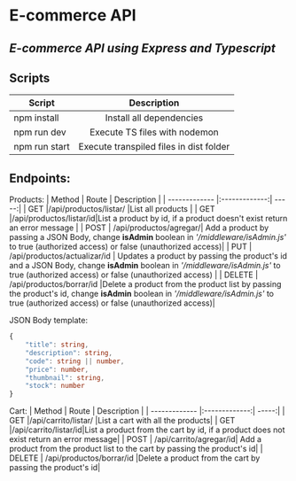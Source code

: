 # E-commerce API 
## _E-commerce API using Express and Typescript_

## Scripts
| Script        | Description                            |
| ------------- |:--------------------------------------:|
| npm install   | Install all dependencies               |
| npm run dev   | Execute TS files with nodemon          | 
| npm run start | Execute transpiled files in dist folder|
## Endpoints:
Products:
| Method       | Route          | Description  |
| ------------- |:-------------:| -----:|
| GET     |/api/productos/listar/  |List all products |
| GET     |/api/productos/listar/id|List a product by id, if a product doesn't exist return an error message |
| POST    | /api/productos/agregar/| Add a product by passing a JSON Body, change **isAdmin** boolean in *'/middleware/isAdmin.js'* to true (authorized access) or false (unauthorized access)|
| PUT     | /api/productos/actualizar/id | Updates a product by passing the product's id and a JSON Body, change **isAdmin** boolean in *'/middleware/isAdmin.js'* to true (authorized access) or false (unauthorized access) |
| DELETE | /api/productos/borrar/id      |Delete a product from the product list by passing the product's id, change  **isAdmin** boolean in *'/middleware/isAdmin.js'* to true (authorized access) or false (unauthorized access)|

JSON Body template: 
```Typescript
{
    "title": string,
    "description": string,
    "code": string || number,
    "price": number,
    "thumbnail": string,
    "stock": number
}
```


Cart:
| Method       | Route          | Description  |
| ------------- |:-------------:| -----:|
| GET     |/api/carrito/listar/  |List a cart with all the products|
| GET     |/api/carrito/listar/id|List a product from the cart by id, if a product does not exist return an error message|
| POST    | /api/carrito/agregar/id| Add a product from the product list to the cart by passing the product's id|
| DELETE | /api/productos/borrar/id |Delete a product from the cart by passing the product's id|


